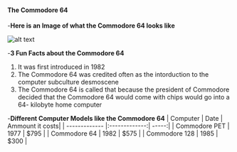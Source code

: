 #### The Commodore 64

-**Here is an Image of what the Commodore 64 looks like**

![alt text](https://en.wikipedia.org/wiki/Commodore_64#/media/File:Commodore-64-Computer-FL.jpg)

-**3 Fun Facts about the Commodore 64**
1. It was first introduced in 1982
2. The Commodore 64 was credited often as the intorduction to the computer subculture desmoscene
3. The Commodore 64 is called that because the president of Commodore decided that the Commodore 64 would come with chips would go into a 64- kilobyte home computer

-**Different Computer Models like the Commodore 64**
| Computer      | Date          | Ammount it costs|
| ------------- |:-------------:| -----:|
| Commodore PET |     1977      | $795  |
| Commodore 64  |     1982      | $575  |
| Commodore 128 |     1985      | $300  |
